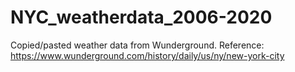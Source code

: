 # NYC_weatherdata_2006-2020
Copied/pasted weather data from Wunderground.
Reference: https://www.wunderground.com/history/daily/us/ny/new-york-city
